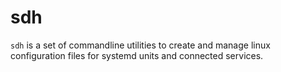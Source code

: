 # sdh

`sdh` is a set of commandline utilities to create and manage linux configuration files for systemd units and connected services.
